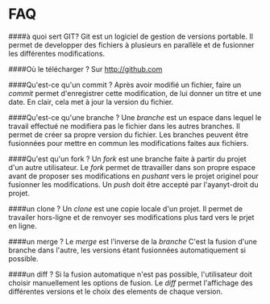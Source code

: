 FAQ
=====

####à quoi sert GIT?
Git est un logiciel de gestion de versions portable. Il permet de developper des fichiers à plusieurs en parallèle et de fusionner les différentes modifications.

####Où le télécharger ?
Sur http://github.com

####Qu'est-ce qu'un commit ?
Après avoir modifié un fichier, faire un *commit* permet d'enregistrer cette modification, de lui donner un titre et une date. En clair, cela met à jour la version du fichier.

####Qu'est-ce qu'une branche ?
Une *branche* est un espace dans lequel le travail effectué ne modifiera pas le fichier dans les autres branches. Il permet de créer sa propre version du fichier. Les branches peuvent être fusionnées pour mettre en commun les modifications faites aux fichiers.

####Qu'est qu'un fork ?
Un *fork* est une branche faite à partir du projet d'un autre utilisateur. Le *fork* permet de ttravailler dans son propre espace avant de proposer ses modifications en *pushant* vers le projet originel pour fusionner les modifications. Un *push* doit être accepté par l'ayanyt-droit du projet.

####un clone ?
Un *clone* est une copie locale d'un projet. Il permet de travailer hors-ligne et de renvoyer ses modifications plus tard vers le prjet en ligne.

####un merge ?
Le *merge* est l'inverse de la *branche* C'est la fusion d'une branche dans l'autre, les versions étant fusionnées automatiquement si possible. 

####un diff ?
Si la fusion automatique n'est pas possible, l'utilisateur doit choisir manuellement les options de fusion. Le *diff* permet l'affichage des différentes versions et le choix des elements de chaque version.

